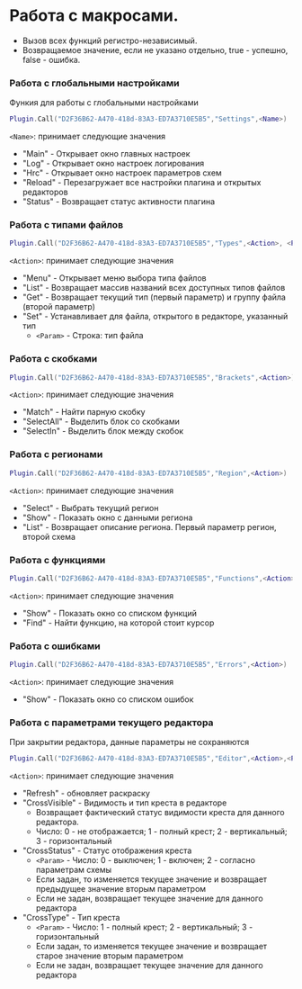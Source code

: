 # Работа с макросами.
* Вызов всех функций регистро-независимый.
* Возвращаемое значение, если не указано отдельно, true - успешно, false - ошибка.

### Работа с глобальными настройками
Функия для работы с глобальными настройками
```lua
Plugin.Call("D2F36B62-A470-418d-83A3-ED7A3710E5B5","Settings",<Name>)
```
`<Name>`: принимает следующие значения
* "Main" - Открывает окно главных настроек
* "Log" - Открывает окно настроек логирования
* "Hrc" - Открывает окно настроек параметров схем
* "Reload" - Перезагружает все настройки плагина и открытых редакторов
* "Status" - Возвращает статус активности плагина

### Работа с типами файлов
```lua
Plugin.Call("D2F36B62-A470-418d-83A3-ED7A3710E5B5","Types",<Action>, <Param>)
```
`<Action>`: принимает следующие значения
* "Menu" - Открывает меню выбора типа файлов
* "List" - Возвращает массив названий всех доступных типов файлов
* "Get" - Возвращает текущий тип (первый параметр) и группу файла (второй параметр)
* "Set" - Устанавливает для файла, открытого в редакторе, указанный тип
  * `<Param>` - Строка: тип файла 

### Работа с скобками
```lua
Plugin.Call("D2F36B62-A470-418d-83A3-ED7A3710E5B5","Brackets",<Action>)
```
`<Action>`: принимает следующие значения
* "Match" - Найти парную скобку
* "SelectAll" - Выделить блок со скобками
* "SelectIn" - Выделить блок между скобок

### Работа с регионами
```lua
Plugin.Call("D2F36B62-A470-418d-83A3-ED7A3710E5B5","Region",<Action>)
```
`<Action>`: принимает следующие значения
* "Select" - Выбрать текущий регион
* "Show" - Показать окно с данными региона
* "List" - Возвращает описание региона. Первый параметр регион, второй схема

### Работа с функциями
```lua
Plugin.Call("D2F36B62-A470-418d-83A3-ED7A3710E5B5","Functions",<Action>)
```
`<Action>`: принимает следующие значения
* "Show" - Показать окно со списком функций
* "Find" - Найти функцию, на которой стоит курсор

### Работа с ошибками
```lua
Plugin.Call("D2F36B62-A470-418d-83A3-ED7A3710E5B5","Errors",<Action>)
```
`<Action>`: принимает следующие значения
* "Show" - Показать окно со списком ошибок

### Работа с параметрами текущего редактора
При закрытии редактора, данные параметры не сохраняются
```lua
Plugin.Call("D2F36B62-A470-418d-83A3-ED7A3710E5B5","Editor",<Action>,<Param>)
```
`<Action>`: принимает следующие значения
* "Refresh" - обновляет раскраску
* "CrossVisible" - Видимость и тип креста в редакторе 
  * Возвращает фактический статус видимости креста для данного редактора.
  * Число: 0 - не отображается; 1 - полный крест; 2 - вертикальный; 3 - горизонтальный 
* "CrossStatus" - Статус отображения креста
  * `<Param>` - Число: 0 - выключен; 1 - включен; 2 - согласно параметрам схемы
  * Если задан, то изменяется текущее значение и возвращает предыдущее значение вторым параметром
  * Если не задан, возвращает текущее значение для данного редактора
* "CrossType" - Тип креста
  * `<Param>` - Число: 1 - полный крест; 2 - вертикальный; 3 - горизонтальный
  * Если задан, то изменяется текущее значение и возвращает старое значение вторым параметром
  * Если не задан, возвращает текущее значение для данного редактора
  
